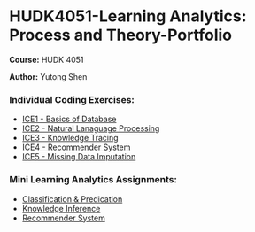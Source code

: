 # HUDK4051-Learning Analytics: Process and Theory-Portfolio
**Course:** HUDK 4051

**Author:** Yutong Shen
### Individual Coding Exercises:
* [ICE1 - Basics of Database](https://github.com/yutongs1202/HUDK4051-Portfolio/blob/main/Individual%20Coding%20Exercises%20(ICE)/ICE1%20-%20Basics%20of%20Databases.ipynb)
* [ICE2 - Natural Lanaguage Processing](https://github.com/yutongs1202/HUDK4051-Portfolio/blob/main/Individual%20Coding%20Exercises%20(ICE)/ICE2%20-%20Natural%20Language%20Proocessing.ipynb)
* [ICE3 - Knowledge Tracing](https://github.com/yutongs1202/HUDK4051-Portfolio/blob/main/Individual%20Coding%20Exercises%20(ICE)/ICE3%20-%20Knowledge%20Tracing.ipynb)
* [ICE4 - Recommender System](https://github.com/yutongs1202/HUDK4051-Portfolio/blob/main/Individual%20Coding%20Exercises%20(ICE)/ICE4%20-%20Recommender%20System.ipynb)
* [ICE5 - Missing Data Imputation](https://github.com/yutongs1202/HUDK4051-Portfolio/blob/main/Individual%20Coding%20Exercises%20(ICE)/ICE5%20-%20Missing%20Data%20Imputation.ipynb)

### Mini Learning Analytics Assignments:
* [Classification & Predication](https://github.com/yutongs1202/HUDK4051-Portfolio/blob/main/Mini%20Learning%20Analytics%20Assignments/Mini_LA_Assignment_Classification_Prediction_01.ipynb)
* [Knowledge Inference](https://github.com/yutongs1202/HUDK4051-Portfolio/blob/main/Mini%20Learning%20Analytics%20Assignments/Mini_LA_Assignment_Knowledge_Inference_v01.ipynb)
* [Recommender System](https://github.com/yutongs1202/HUDK4051-Portfolio/blob/main/Mini%20Learning%20Analytics%20Assignments/Mini_LA_RS_v02.ipynb)
